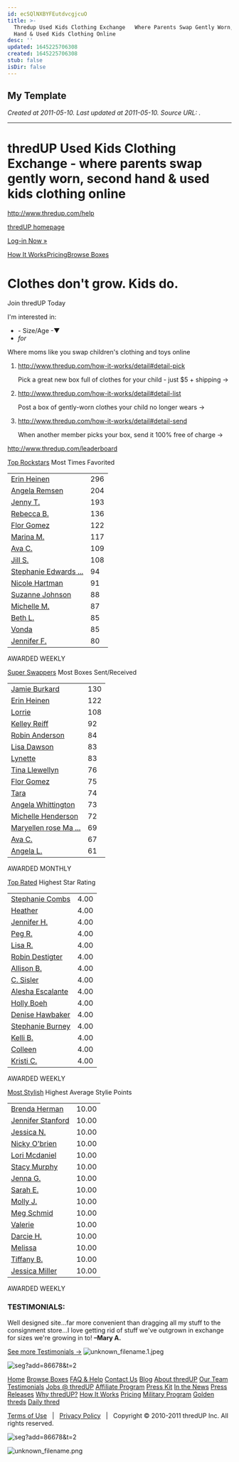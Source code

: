 ```yaml
---
id: ecSQlNXBYFEutdvcgjcuO
title: >-
  Thredup Used Kids Clothing Exchange   Where Parents Swap Gently Worn, Second
  Hand & Used Kids Clothing Online
desc: ''
updated: 1645225706308
created: 1645225706308
stub: false
isDir: false
---
```

My Template
---

_Created at 2011-05-10._
_Last updated at 2011-05-10._
_Source URL: [](http://www.thredup.com/)._




---

# thredUP Used Kids Clothing Exchange - where parents swap gently worn, second hand & used kids clothing online


<http://www.thredup.com/help>

[thredUP homepage](http://www.thredup.com/)

[Log-in Now »](http://www.thredup.com/login)

[How It Works](http://www.thredup.com/how-it-works)[Pricing](http://www.thredup.com/pricing)[Browse Boxes](http://www.thredup.com/boxes)

# Clothes don't grow. Kids do.

Join thredUP
Today

I'm interested in:

*   \- Size/Age -▼
*   _for_

		

Where moms like you swap
children's clothing and toys online

		

		

1.  <http://www.thredup.com/how-it-works/detail#detail-pick>
    
    Pick a great new box full of clothes for your child - just $5 + shipping →
2.  <http://www.thredup.com/how-it-works/detail#detail-list>
    
    Post a box of gently-worn clothes your child no longer wears →
3.  <http://www.thredup.com/how-it-works/detail#detail-send>
    
    When another member picks your box, send it 100% free of charge →

		

	
<http://www.thredup.com/leaderboard>

[Top Rockstars](http://www.thredup.com/leaderboard)
Most Times Favorited

|     |     |
| --- | --- |
| [Erin Heinen](http://www.thredup.com/users/Heinen69019) | 296 |
| [Angela Remsen](http://www.thredup.com/users/Cianci25349) | 204 |
| [Jenny T.](http://www.thredup.com/users/Thompson2722) | 193 |
| [Rebecca B.](http://www.thredup.com/users/blick79) | 136 |
| [Flor Gomez](http://www.thredup.com/users/Gomez96558) | 122 |
| [Marina M.](http://www.thredup.com/users/30917) | 117 |
| [Ava C.](http://www.thredup.com/users/96410) | 109 |
| [Jill S.](http://www.thredup.com/users/snowden573) | 108 |
| [Stephanie Edwards ...](http://www.thredup.com/users/Edwards-Musa22126) | 94  |
| [Nicole Hartman](http://www.thredup.com/users/Hartman49475) | 91  |
| [Suzanne Johnson](http://www.thredup.com/users/58431) | 88  |
| [Michelle M.](http://www.thredup.com/users/41027) | 87  |
| [Beth L.](http://www.thredup.com/users/29644) | 85  |
| [Vonda](http://www.thredup.com/users/Livingston498) | 85  |
| [Jennifer F.](http://www.thredup.com/users/81947) | 80  |

AWARDED WEEKLY

[Super Swappers](http://www.thredup.com/leaderboard)
Most Boxes Sent/Received

|     |     |
| --- | --- |
| [Jamie Burkard](http://www.thredup.com/users/128276) | 130 |
| [Erin Heinen](http://www.thredup.com/users/Heinen69019) | 122 |
| [Lorrie](http://www.thredup.com/users/40975) | 108 |
| [Kelley Reiff](http://www.thredup.com/users/Reiff94788) | 92  |
| [Robin Anderson](http://www.thredup.com/users/131417) | 84  |
| [Lisa Dawson](http://www.thredup.com/users/126223) | 83  |
| [Lynette](http://www.thredup.com/users/Trease60532) | 83  |
| [Tina Llewellyn](http://www.thredup.com/users/120828) | 76  |
| [Flor Gomez](http://www.thredup.com/users/Gomez96558) | 75  |
| [Tara](http://www.thredup.com/users/164199) | 74  |
| [Angela Whittington](http://www.thredup.com/users/161521) | 73  |
| [Michelle Henderson](http://www.thredup.com/users/Henderson178222) | 72  |
| [Maryellen rose Ma ...](http://www.thredup.com/users/105756) | 69  |
| [Ava C.](http://www.thredup.com/users/96410) | 67  |
| [Angela L.](http://www.thredup.com/users/73813) | 61  |

AWARDED MONTHLY

[Top Rated](http://www.thredup.com/leaderboard)
Highest Star Rating

|     |     |
| --- | --- |
| [Stephanie Combs](http://www.thredup.com/users/46748) | 4.00 |
| [Heather](http://www.thredup.com/users/131399) | 4.00 |
| [Jennifer H.](http://www.thredup.com/users/Hines30127) | 4.00 |
| [Peg R.](http://www.thredup.com/users/31847) | 4.00 |
| [Lisa R.](http://www.thredup.com/users/Ragan13770) | 4.00 |
| [Robin Destigter](http://www.thredup.com/users/31505) | 4.00 |
| [Allison B.](http://www.thredup.com/users/burtka457) | 4.00 |
| [C. Sisler](http://www.thredup.com/users/29747) | 4.00 |
| [Alesha Escalante](http://www.thredup.com/users/172306) | 4.00 |
| [Holly Boeh](http://www.thredup.com/users/164307) | 4.00 |
| [Denise Hawbaker](http://www.thredup.com/users/32998) | 4.00 |
| [Stephanie Burney](http://www.thredup.com/users/Burney47945) | 4.00 |
| [Kelli B.](http://www.thredup.com/users/32429) | 4.00 |
| [Colleen](http://www.thredup.com/users/Norris7156) | 4.00 |
| [Kristi C.](http://www.thredup.com/users/Clark1366) | 4.00 |

AWARDED WEEKLY

[Most Stylish](http://www.thredup.com/leaderboard)
Highest Average Stylie Points

|     |     |
| --- | --- |
| [Brenda Herman](http://www.thredup.com/users/66317) | 10.00 |
| [Jennifer Stanford](http://www.thredup.com/users/Stanford111189) | 10.00 |
| [Jessica N.](http://www.thredup.com/users/49891) | 10.00 |
| [Nicky O'brien](http://www.thredup.com/users/182649) | 10.00 |
| [Lori Mcdaniel](http://www.thredup.com/users/62918) | 10.00 |
| [Stacy Murphy](http://www.thredup.com/users/200361) | 10.00 |
| [Jenna G.](http://www.thredup.com/users/52420) | 10.00 |
| [Sarah E.](http://www.thredup.com/users/99735) | 10.00 |
| [Molly J.](http://www.thredup.com/users/131726) | 10.00 |
| [Meg Schmid](http://www.thredup.com/users/Schmid140345) | 10.00 |
| [Valerie](http://www.thredup.com/users/164484) | 10.00 |
| [Darcie H.](http://www.thredup.com/users/197904) | 10.00 |
| [Melissa](http://www.thredup.com/users/Willis38738) | 10.00 |
| [Tiffany B.](http://www.thredup.com/users/107733) | 10.00 |
| [Jessica Miller](http://www.thredup.com/users/107822) | 10.00 |

AWARDED WEEKLY

		

### TESTIMONIALS:

Well designed site...far more convenient than dragging all my stuff to the consignment store...I love getting rid of stuff we've outgrown in exchange for sizes we're growing in to! **–Mary A.**

[See more Testimonials →](http://www.thredup.com/testimonials) ![unknown_filename.1.jpeg](./_resources/thredUP_Used_Kids_Clothing_Exchange_-_where_parents_swap_gently_worn,_second_hand_&_used_kids_clothing_online.resources/unknown_filename.1.jpeg) 

![seg?add=86678&t=2](http://ad.retargeter.com/seg?add=86678&t=2)

[Home](http://www.thredup.com/)
[Browse Boxes](http://www.thredup.com/boxes)
[FAQ & Help](http://www.thredup.com/faq)
[Contact Us](http://www.thredup.com/contact)
[Blog](http://kidsblog.thredup.com)
[About thredUP](http://www.thredup.com/about)
[Our Team](http://www.thredup.com/about/team)
[Testimonials](http://www.thredup.com/testimonials)
[Jobs @ thredUP](http://www.thredup.com/about/jobs)
[Affiliate Program](http://www.thredup.com/affilates)
[Press Kit](http://www.thredup.com/presskit)
[In the News](http://www.thredup.com/press)
[Press Releases](http://www.thredup.com/press/releases)
[Why thredUP?](http://www.thredup.com/threadup)
[How It Works](http://www.thredup.com/how-it-works)
[Pricing](http://www.thredup.com/pricing)
[Military Program](http://www.thredup.com/military)
[Golden threds](http://www.thredup.com/goldenthreds)
[Daily thred](http://daily.thredup.com)

[Terms of Use](http://www.thredup.com/tou)   |   [Privacy Policy](http://www.thredup.com/privacy-policy)   |   Copyright © 2010-2011 thredUP Inc. All rights reserved.

![seg?add=86678&t=2](http://ad.retargeter.com/seg?add=86678&t=2)

![unknown_filename.png](./_resources/thredUP_Used_Kids_Clothing_Exchange_-_where_parents_swap_gently_worn,_second_hand_&_used_kids_clothing_online.resources/unknown_filename.png)

